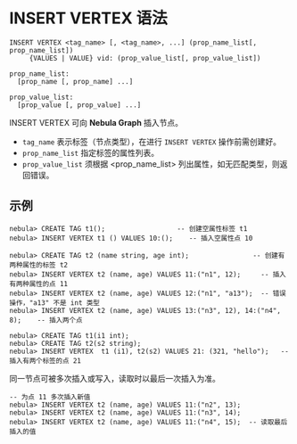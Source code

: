# INSERT VERTEX 语法

```ngql
INSERT VERTEX <tag_name> [, <tag_name>, ...] (prop_name_list[, prop_name_list])
     {VALUES | VALUE} vid: (prop_value_list[, prop_value_list])

prop_name_list:
  [prop_name [, prop_name] ...]

prop_value_list:
  [prop_value [, prop_value] ...]
```

INSERT VERTEX 可向 **Nebula Graph** 插入节点。

- `tag_name` 表示标签（节点类型），在进行 `INSERT VERTEX` 操作前需创建好。
- `prop_name_list` 指定标签的属性列表。
- `prop_value_list` 须根据 <prop_name_list> 列出属性，如无匹配类型，则返回错误。

## 示例

```ngql
nebula> CREATE TAG t1();                  -- 创建空属性标签 t1
nebula> INSERT VERTEX t1 () VALUES 10:();    -- 插入空属性点 10
```

```ngql
nebula> CREATE TAG t2 (name string, age int);                -- 创建有两种属性的标签 t2
nebula> INSERT VERTEX t2 (name, age) VALUES 11:("n1", 12);     -- 插入有两种属性的点 11
nebula> INSERT VERTEX t2 (name, age) VALUES 12:("n1", "a13");  -- 错误操作，"a13" 不是 int 类型
nebula> INSERT VERTEX t2 (name, age) VALUES 13:("n3", 12), 14:("n4", 8);    -- 插入两个点
```

```ngql
nebula> CREATE TAG t1(i1 int);
nebula> CREATE TAG t2(s2 string);
nebula> INSERT VERTEX  t1 (i1), t2(s2) VALUES 21: (321, "hello");   -- 插入有两个标签的点 21
```

同一节点可被多次插入或写入，读取时以最后一次插入为准。

```ngql
-- 为点 11 多次插入新值
nebula> INSERT VERTEX t2 (name, age) VALUES 11:("n2", 13);
nebula> INSERT VERTEX t2 (name, age) VALUES 11:("n3", 14);
nebula> INSERT VERTEX t2 (name, age) VALUES 11:("n4", 15);  -- 读取最后插入的值
```
